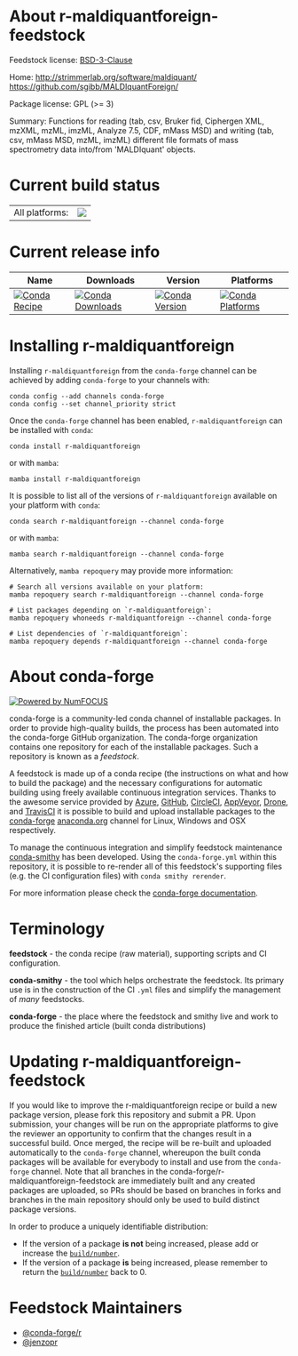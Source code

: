 About r-maldiquantforeign-feedstock
===================================

Feedstock license: [BSD-3-Clause](https://github.com/conda-forge/r-maldiquantforeign-feedstock/blob/main/LICENSE.txt)

Home: http://strimmerlab.org/software/maldiquant/ https://github.com/sgibb/MALDIquantForeign/

Package license: GPL (>= 3)

Summary: Functions for reading (tab, csv, Bruker fid, Ciphergen XML, mzXML, mzML, imzML, Analyze 7.5, CDF, mMass MSD) and writing (tab, csv, mMass MSD, mzML, imzML) different file formats of mass spectrometry data into/from 'MALDIquant' objects.

Current build status
====================


<table><tr><td>All platforms:</td>
    <td>
      <a href="https://dev.azure.com/conda-forge/feedstock-builds/_build/latest?definitionId=8008&branchName=main">
        <img src="https://dev.azure.com/conda-forge/feedstock-builds/_apis/build/status/r-maldiquantforeign-feedstock?branchName=main">
      </a>
    </td>
  </tr>
</table>

Current release info
====================

| Name | Downloads | Version | Platforms |
| --- | --- | --- | --- |
| [![Conda Recipe](https://img.shields.io/badge/recipe-r--maldiquantforeign-green.svg)](https://anaconda.org/conda-forge/r-maldiquantforeign) | [![Conda Downloads](https://img.shields.io/conda/dn/conda-forge/r-maldiquantforeign.svg)](https://anaconda.org/conda-forge/r-maldiquantforeign) | [![Conda Version](https://img.shields.io/conda/vn/conda-forge/r-maldiquantforeign.svg)](https://anaconda.org/conda-forge/r-maldiquantforeign) | [![Conda Platforms](https://img.shields.io/conda/pn/conda-forge/r-maldiquantforeign.svg)](https://anaconda.org/conda-forge/r-maldiquantforeign) |

Installing r-maldiquantforeign
==============================

Installing `r-maldiquantforeign` from the `conda-forge` channel can be achieved by adding `conda-forge` to your channels with:

```
conda config --add channels conda-forge
conda config --set channel_priority strict
```

Once the `conda-forge` channel has been enabled, `r-maldiquantforeign` can be installed with `conda`:

```
conda install r-maldiquantforeign
```

or with `mamba`:

```
mamba install r-maldiquantforeign
```

It is possible to list all of the versions of `r-maldiquantforeign` available on your platform with `conda`:

```
conda search r-maldiquantforeign --channel conda-forge
```

or with `mamba`:

```
mamba search r-maldiquantforeign --channel conda-forge
```

Alternatively, `mamba repoquery` may provide more information:

```
# Search all versions available on your platform:
mamba repoquery search r-maldiquantforeign --channel conda-forge

# List packages depending on `r-maldiquantforeign`:
mamba repoquery whoneeds r-maldiquantforeign --channel conda-forge

# List dependencies of `r-maldiquantforeign`:
mamba repoquery depends r-maldiquantforeign --channel conda-forge
```


About conda-forge
=================

[![Powered by
NumFOCUS](https://img.shields.io/badge/powered%20by-NumFOCUS-orange.svg?style=flat&colorA=E1523D&colorB=007D8A)](https://numfocus.org)

conda-forge is a community-led conda channel of installable packages.
In order to provide high-quality builds, the process has been automated into the
conda-forge GitHub organization. The conda-forge organization contains one repository
for each of the installable packages. Such a repository is known as a *feedstock*.

A feedstock is made up of a conda recipe (the instructions on what and how to build
the package) and the necessary configurations for automatic building using freely
available continuous integration services. Thanks to the awesome service provided by
[Azure](https://azure.microsoft.com/en-us/services/devops/), [GitHub](https://github.com/),
[CircleCI](https://circleci.com/), [AppVeyor](https://www.appveyor.com/),
[Drone](https://cloud.drone.io/welcome), and [TravisCI](https://travis-ci.com/)
it is possible to build and upload installable packages to the
[conda-forge](https://anaconda.org/conda-forge) [anaconda.org](https://anaconda.org/)
channel for Linux, Windows and OSX respectively.

To manage the continuous integration and simplify feedstock maintenance
[conda-smithy](https://github.com/conda-forge/conda-smithy) has been developed.
Using the ``conda-forge.yml`` within this repository, it is possible to re-render all of
this feedstock's supporting files (e.g. the CI configuration files) with ``conda smithy rerender``.

For more information please check the [conda-forge documentation](https://conda-forge.org/docs/).

Terminology
===========

**feedstock** - the conda recipe (raw material), supporting scripts and CI configuration.

**conda-smithy** - the tool which helps orchestrate the feedstock.
                   Its primary use is in the construction of the CI ``.yml`` files
                   and simplify the management of *many* feedstocks.

**conda-forge** - the place where the feedstock and smithy live and work to
                  produce the finished article (built conda distributions)


Updating r-maldiquantforeign-feedstock
======================================

If you would like to improve the r-maldiquantforeign recipe or build a new
package version, please fork this repository and submit a PR. Upon submission,
your changes will be run on the appropriate platforms to give the reviewer an
opportunity to confirm that the changes result in a successful build. Once
merged, the recipe will be re-built and uploaded automatically to the
`conda-forge` channel, whereupon the built conda packages will be available for
everybody to install and use from the `conda-forge` channel.
Note that all branches in the conda-forge/r-maldiquantforeign-feedstock are
immediately built and any created packages are uploaded, so PRs should be based
on branches in forks and branches in the main repository should only be used to
build distinct package versions.

In order to produce a uniquely identifiable distribution:
 * If the version of a package **is not** being increased, please add or increase
   the [``build/number``](https://docs.conda.io/projects/conda-build/en/latest/resources/define-metadata.html#build-number-and-string).
 * If the version of a package **is** being increased, please remember to return
   the [``build/number``](https://docs.conda.io/projects/conda-build/en/latest/resources/define-metadata.html#build-number-and-string)
   back to 0.

Feedstock Maintainers
=====================

* [@conda-forge/r](https://github.com/conda-forge/r/)
* [@jenzopr](https://github.com/jenzopr/)

